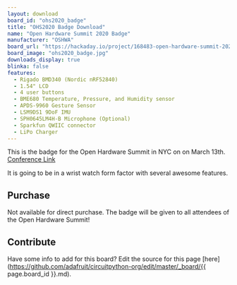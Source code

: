 ```yaml
---
layout: download
board_id: "ohs2020_badge"
title: "OHS2020 Badge Download"
name: "Open Hardware Summit 2020 Badge"
manufacturer: "OSHWA"
board_url: "https://hackaday.io/project/168483-open-hardware-summit-2020-badge"
board_image: "ohs2020_badge.jpg"
downloads_display: true
blinka: false
features:
  - Rigado BMD340 (Nordic nRF52840)
  - 1.54" LCD
  - 4 user buttons
  - BME680 Temperature, Pressure, and Humidity sensor
  - APDS-9960 Gesture Sensor
  - LSM9DS1 9DoF IMU
  - SPH0645LM4H-B Microphone (Optional)
  - Sparkfun QWIIC connector
  - LiPo Charger
---
```


This is the badge for the Open Hardware Summit in NYC on on March 13th.
[Conference Link](https://2020.oshwa.org/)

It is going to be in a wrist watch form factor with several awesome features.

## Purchase
Not available for direct purchase.
The badge will be given to all attendees of the Open Hardware Summit!

## Contribute

Have some info to add for this board? Edit the source for this page [here](https://github.com/adafruit/circuitpython-org/edit/master/_board/{{ page.board_id }}.md).
